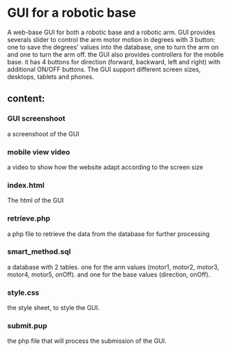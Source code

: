 # GUI for a robotic base 
A web-base GUI for both a robotic base and a robotic arm. GUI provides severals slider to control the arm motor motion in degrees with 3 button: one to save the degrees' values into the database, one to turn the arm on and one to turn the arm off. the GUI also provides controllers for the mobile base. it has 4 buttons for direction (forward, backward, left and right) with additional ON/OFF buttons.
The GUI support different screen sizes, desktops, tablets and phones. 

## content:

### GUI screenshoot 
a screenshoot of the GUI 

### mobile view video 
a video to show how the website adapt according to the screen size
 
### index.html 
The html of the GUI

### retrieve.php
a php file to retrieve the data from the database for further processing 

### smart_method.sql 
a database with 2 tables. one for the arm values (motor1, motor2, motor3, motor4, motor5, onOff).
and one for the base values (direction, onOff).

### style.css
the style sheet, to style the GUI.

### submit.pup
the php file that will process the submission of the GUI. 
